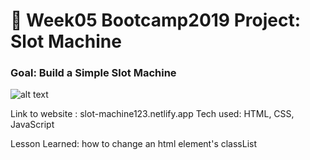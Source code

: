 # 🎰 Week05 Bootcamp2019 Project: Slot Machine

### Goal: Build a Simple Slot Machine

![alt text](slot-machine/slot.png)

Link to website : slot-machine123.netlify.app
Tech used: HTML, CSS, JavaScript

Lesson Learned: how to change an html element's classList